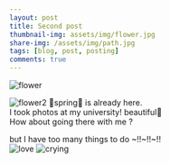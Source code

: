 ```yaml
---
layout: post
title: Second post
thumbnail-img: assets/img/flower.jpg
share-img: /assets/img/path.jpg
tags: [blog, post, posting]
comments: true
---
```


![flower](https://user-images.githubusercontent.com/126739223/227748682-eafba914-4652-41aa-8248-fdbdaac09c82.jpg)

![flower2](https://user-images.githubusercontent.com/126739223/227754493-ca32aa89-b61d-4c34-bc63-aa336a58c0c3.jpg)
🌸spring🌸 is already here.  
I took photos at my university!
beautiful🌸  
How about going there with me ?

but I have too many things to do ~!!~!!~!!  
![love](https://user-images.githubusercontent.com/126739223/227749112-d7f459ce-6c7c-4a66-8bac-dad2310fe744.png)
![crying](https://user-images.githubusercontent.com/126739223/227748785-e8c665c1-4db1-4883-8ec7-1ec9e0581cd4.jpg)






